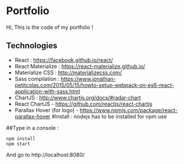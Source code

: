 # Portfolio
Hi, This is the code of my portfolio !
## Technologies
-   React : https://facebook.github.io/react/
-   React Materialize : https://react-materialize.github.io/
-   Materialize CSS : http://materializecss.com/
-   Sass compilation : https://www.jonathan-petitcolas.com/2015/05/15/howto-setup-webpack-on-es6-react-application-with-sass.html
- ChartJS : http://www.chartjs.org/docs/#radar-chart
- React ChartJS - https://github.com/reactjs/react-chartjs
- Parallax Hover (for logo) - https://www.npmjs.com/package/react-parallax-hover
#Install :
nodejs has to be installed for npm use

##Type in a console :
```
npm install
npm start
```

And go to http://localhost:8080/